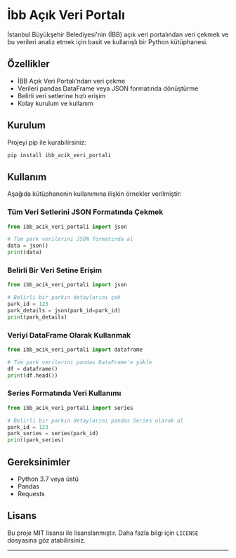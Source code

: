 # İbb Açık Veri Portalı

İstanbul Büyükşehir Belediyesi'nin (İBB) açık veri portalından veri çekmek ve bu verileri analiz etmek için basit ve kullanışlı bir Python kütüphanesi.

## Özellikler
- İBB Açık Veri Portalı'ndan veri çekme
- Verileri pandas DataFrame veya JSON formatında dönüştürme
- Belirli veri setlerine hızlı erişim
- Kolay kurulum ve kullanım

## Kurulum
Projeyi pip ile kurabilirsiniz:

```bash
pip install ibb_acik_veri_portali
```

## Kullanım
Aşağıda kütüphanenin kullanımına ilişkin örnekler verilmiştir:

### Tüm Veri Setlerini JSON Formatında Çekmek
```python
from ibb_acik_veri_portali import json

# Tüm park verilerini JSON formatında al
data = json()
print(data)
```

### Belirli Bir Veri Setine Erişim
```python
from ibb_acik_veri_portali import json

# Belirli bir parkın detaylarını çek
park_id = 123
park_details = json(park_id=park_id)
print(park_details)
```

### Veriyi DataFrame Olarak Kullanmak
```python
from ibb_acik_veri_portali import dataframe

# Tüm park verilerini pandas DataFrame'e yükle
df = dataframe()
print(df.head())
```

### Series Formatında Veri Kullanımı
```python
from ibb_acik_veri_portali import series

# Belirli bir parkın detaylarını pandas Series olarak al
park_id = 123
park_series = series(park_id)
print(park_series)
```

## Gereksinimler
- Python 3.7 veya üstü
- Pandas
- Requests


## Lisans
Bu proje MIT lisansı ile lisanslanmıştır. Daha fazla bilgi için `LICENSE` dosyasına göz atabilirsiniz.

---

